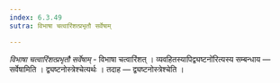 ```yaml
---
index: 6.3.49
sutra: विभाषा चत्वारिंशत्प्रभृतौ सर्वेषाम्

---
```

_विभाषा चत्वारिंशत्प्रभृतौ सर्वेषाम्_ - विभाषा चत्वारिंशत् । व्यवहितस्यापिद्व्यष्टनो॑रित्यस्य सम्बन्धाय — सर्वेषामिति । द्व्यष्टनोस्त्रेश्चेत्यर्थः । तदाह — द्व्यष्टनोस्त्रेश्चेति ।